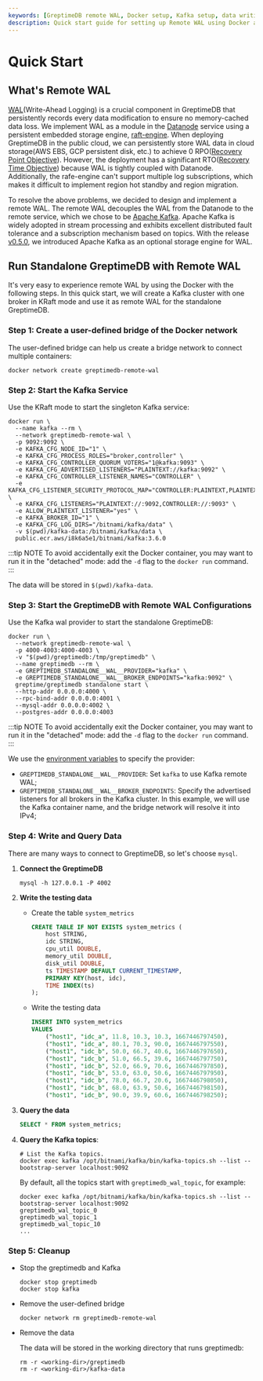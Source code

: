 ```yaml
---
keywords: [GreptimeDB remote WAL, Docker setup, Kafka setup, data writing, data querying, quick start guide]
description: Quick start guide for setting up Remote WAL using Docker and Kafka for GreptimeDB. Includes steps for creating a Docker network, starting Kafka and GreptimeDB containers, writing and querying data, and cleaning up.
---
```


# Quick Start

## What's Remote WAL

[WAL](/contributor-guide/datanode/wal.md#introduction)(Write-Ahead Logging) is a crucial component in GreptimeDB that persistently records every data modification to ensure no memory-cached data loss. We implement WAL as a module in the [Datanode](/user-guide/concepts/why-greptimedb.md) service using a persistent embedded storage engine, [raft-engine](https://github.com/tikv/raft-engine). When deploying GreptimeDB in the public cloud, we can persistently store WAL data in cloud storage(AWS EBS, GCP persistent disk, etc.) to achieve 0 RPO([Recovery Point Objective](https://en.wikipedia.org/wiki/Disaster_recovery#Recovery_Point_Objective)). However, the deployment has a significant RTO([Recovery Time Objective](https://en.wikipedia.org/wiki/Disaster_recovery#Recovery_Time_Objective)) because WAL is tightly coupled with Datanode. Additionally, the rafe-engine can't support multiple log subscriptions, which makes it difficult to implement region hot standby and region migration.

To resolve the above problems, we decided to design and implement a remote WAL. The remote WAL decouples the WAL from the Datanode to the remote service, which we chose to be [Apache Kafka](https://kafka.apache.org/). Apache Kafka is widely adopted in stream processing and exhibits excellent distributed fault tolerance and a subscription mechanism based on topics. With the release [v0.5.0](https://github.com/GreptimeTeam/greptimedb/releases/tag/v0.5.0), we introduced Apache Kafka as an optional storage engine for WAL.

##  Run Standalone GreptimeDB with Remote WAL

It's very easy to experience remote WAL by using the Docker with the following steps. In this quick start, we will create a Kafka cluster with one broker in KRaft mode and use it as remote WAL for the standalone GreptimeDB.

### Step 1:  Create a user-defined bridge of the Docker network 

The user-defined bridge can help us create a bridge network to connect multiple containers:

```
docker network create greptimedb-remote-wal
```

### Step 2: Start the Kafka Service

Use the KRaft mode to start the singleton Kafka service:

```
docker run \
  --name kafka --rm \
  --network greptimedb-remote-wal \
  -p 9092:9092 \
  -e KAFKA_CFG_NODE_ID="1" \
  -e KAFKA_CFG_PROCESS_ROLES="broker,controller" \
  -e KAFKA_CFG_CONTROLLER_QUORUM_VOTERS="1@kafka:9093" \
  -e KAFKA_CFG_ADVERTISED_LISTENERS="PLAINTEXT://kafka:9092" \
  -e KAFKA_CFG_CONTROLLER_LISTENER_NAMES="CONTROLLER" \
  -e KAFKA_CFG_LISTENER_SECURITY_PROTOCOL_MAP="CONTROLLER:PLAINTEXT,PLAINTEXT:PLAINTEXT" \
  -e KAFKA_CFG_LISTENERS="PLAINTEXT://:9092,CONTROLLER://:9093" \
  -e ALLOW_PLAINTEXT_LISTENER="yes" \
  -e KAFKA_BROKER_ID="1" \
  -e KAFKA_CFG_LOG_DIRS="/bitnami/kafka/data" \
  -v $(pwd)/kafka-data:/bitnami/kafka/data \
  public.ecr.aws/i8k6a5e1/bitnami/kafka:3.6.0
```

:::tip NOTE
To avoid accidentally exit the Docker container, you may want to run it in the "detached" mode: add the `-d` flag to
the `docker run` command.
:::

The data will be stored in `$(pwd)/kafka-data`.

### Step 3: Start the GreptimeDB with Remote WAL Configurations

Use the Kafka wal provider to start the standalone GreptimeDB:

```
docker run \
  --network greptimedb-remote-wal \
  -p 4000-4003:4000-4003 \
  -v "$(pwd)/greptimedb:/tmp/greptimedb" \
  --name greptimedb --rm \
  -e GREPTIMEDB_STANDALONE__WAL__PROVIDER="kafka" \
  -e GREPTIMEDB_STANDALONE__WAL__BROKER_ENDPOINTS="kafka:9092" \
  greptime/greptimedb standalone start \
  --http-addr 0.0.0.0:4000 \
  --rpc-bind-addr 0.0.0.0:4001 \
  --mysql-addr 0.0.0.0:4002 \
  --postgres-addr 0.0.0.0:4003
```

:::tip NOTE
To avoid accidentally exit the Docker container, you may want to run it in the "detached" mode: add the `-d` flag to
the `docker run` command.
:::

We use the [environment variables](/user-guide/deployments/configuration.md#environment-variable) to specify the provider:

- `GREPTIMEDB_STANDALONE__WAL__PROVIDER`: Set `kafka` to use Kafka remote WAL;
- `GREPTIMEDB_STANDALONE__WAL__BROKER_ENDPOINTS`: Specify the advertised listeners for all brokers in the Kafka cluster. In this example, we will use the Kafka container name, and the bridge network will resolve it into IPv4;

### Step 4: Write and Query Data

There are many ways to connect to GreptimeDB, so let's choose `mysql`.

1. **Connect the GreptimeDB**

   ```
   mysql -h 127.0.0.1 -P 4002 
   ```


2. **Write the testing data**

   - Create the table `system_metrics`
   
     ```sql
     CREATE TABLE IF NOT EXISTS system_metrics (
         host STRING,
         idc STRING,
         cpu_util DOUBLE,
         memory_util DOUBLE,
         disk_util DOUBLE,
         ts TIMESTAMP DEFAULT CURRENT_TIMESTAMP,
         PRIMARY KEY(host, idc),
         TIME INDEX(ts)
     );
     ```
   
   - Write the testing data
   
     ```sql
     INSERT INTO system_metrics
     VALUES
         ("host1", "idc_a", 11.8, 10.3, 10.3, 1667446797450),
         ("host1", "idc_a", 80.1, 70.3, 90.0, 1667446797550),
         ("host1", "idc_b", 50.0, 66.7, 40.6, 1667446797650),
         ("host1", "idc_b", 51.0, 66.5, 39.6, 1667446797750),
         ("host1", "idc_b", 52.0, 66.9, 70.6, 1667446797850),
         ("host1", "idc_b", 53.0, 63.0, 50.6, 1667446797950),
         ("host1", "idc_b", 78.0, 66.7, 20.6, 1667446798050),
         ("host1", "idc_b", 68.0, 63.9, 50.6, 1667446798150),
         ("host1", "idc_b", 90.0, 39.9, 60.6, 1667446798250);
     ```

3. **Query the data**

   ```sql
   SELECT * FROM system_metrics;
   ```

4. **Query the Kafka topics**:

   ```
   # List the Kafka topics.
   docker exec kafka /opt/bitnami/kafka/bin/kafka-topics.sh --list --bootstrap-server localhost:9092
   ```

   By default, all the topics start with `greptimedb_wal_topic`, for example:

   ```
   docker exec kafka /opt/bitnami/kafka/bin/kafka-topics.sh --list --bootstrap-server localhost:9092
   greptimedb_wal_topic_0
   greptimedb_wal_topic_1
   greptimedb_wal_topic_10
   ...

### Step 5: Cleanup

- Stop the greptimedb and Kafka

  ```
  docker stop greptimedb
  docker stop kafka
  ```

- Remove the user-defined bridge

  ```
  docker network rm greptimedb-remote-wal 
  ```

- Remove the data

  The data will be stored in the working directory that runs greptimedb:

  ```
  rm -r <working-dir>/greptimedb
  rm -r <working-dir>/kafka-data
  ```
